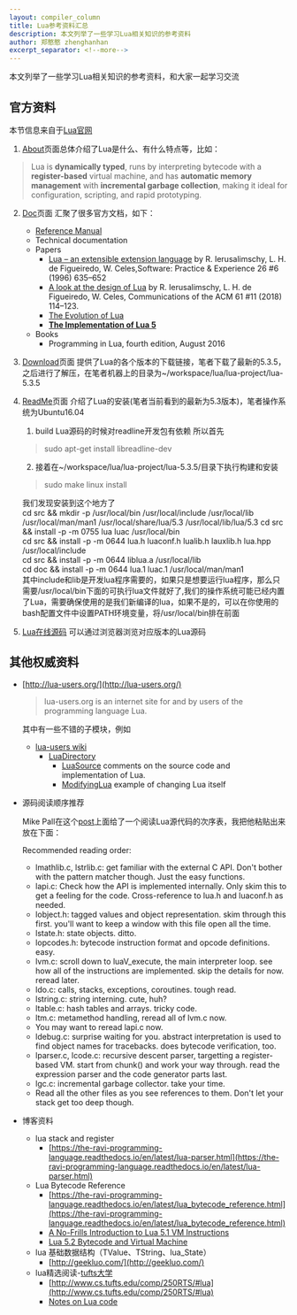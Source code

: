 ```yaml
---
layout: compiler_column
title: Lua参考资料汇总
description: 本文列举了一些学习Lua相关知识的参考资料
author: 郑憨憨 zhenghanhan
excerpt_separator: <!--more-->
---
```


本文列举了一些学习Lua相关知识的参考资料，和大家一起学习交流<!--more-->

## 官方资料
本节信息来自于[Lua官网](http://www.lua.org/)
1. [About](http://www.lua.org/about.html)页面总体介绍了Lua是什么、有什么特点等，比如：
> Lua is **dynamically typed**, runs by interpreting bytecode with a **register-based** virtual machine, and has **automatic memory management** with **incremental garbage collection**, making it ideal for configuration, scripting, and rapid prototyping.

2. [Doc](http://www.lua.org/docs.html)页面 汇聚了很多官方文档，如下：
   - [Reference Manual](https://www.lua.org/manual/5.3/manual.html)
   - Technical documentation
   - Papers
     - [Lua – an extensible extension language](https://www.lua.org/spe.html) by R. Ierusalimschy, L. H. de Figueiredo, W. Celes,Software: Practice & Experience 26 #6 (1996) 635–652
     - [A look at the design of Lua](http://www.lua.org/doc/cacm2018.pdf) by R. Ierusalimschy, L. H. de Figueiredo, W. Celes, Communications of the ACM 61 #11 (2018) 114–123.
     - [The Evolution of Lua](https://www.lua.org/doc/hopl.pdf)
     - [**The Implementation of Lua 5**](http://www.lua.org/doc/jucs05.pdf)
   - Books
     - Programming in Lua, fourth edition, August 2016

3. [Download](http://www.lua.org/ftp/)页面 提供了Lua的各个版本的下载链接，笔者下载了最新的5.3.5，之后进行了解压，在笔者机器上的目录为~/workspace/lua/lua-project/lua-5.3.5

4. [ReadMe](https://www.lua.org/manual/5.3/readme.html)页面 介绍了Lua的安装(笔者当前看到的最新为5.3版本)，笔者操作系统为Ubuntu16.04
   1. build Lua源码的时候对readline开发包有依赖 所以首先
    > sudo apt-get install libreadline-dev
   2. 接着在~/workspace/lua/lua-project/lua-5.3.5/目录下执行构建和安装
    > sudo make linux install

    我们发现安装到这个地方了<br>
    cd src && mkdir -p /usr/local/bin /usr/local/include /usr/local/lib /usr/local/man/man1 /usr/local/share/lua/5.3 /usr/local/lib/lua/5.3
    cd src && install -p -m 0755 lua luac /usr/local/bin<br>
    cd src && install -p -m 0644 lua.h luaconf.h lualib.h lauxlib.h lua.hpp /usr/local/include<br>
    cd src && install -p -m 0644 liblua.a /usr/local/lib<br>
    cd doc && install -p -m 0644 lua.1 luac.1 /usr/local/man/man1<br>
    其中include和lib是开发lua程序需要的，如果只是想要运行lua程序，那么只需要/usr/local/bin下面的可执行lua文件就好了,我们的操作系统可能已经内置了Lua，需要确保使用的是我们新编译的lua，如果不是的，可以在你使用的bash配置文件中设置PATH环境变量，将/usr/local/bin排在前面

5. [Lua在线源码](https://www.lua.org/source/) 可以通过浏览器浏览对应版本的Lua源码

## 其他权威资料
- [http://lua-users.org/](http://lua-users.org/)
  > lua-users.org is an internet site for and by users of the programming language Lua.<br>

  其中有一些不错的子模块，例如
  - [lua-users wiki](http://lua-users.org/wiki/)
    - [LuaDirectory](http://lua-users.org/wiki/LuaDirectory)
      - [LuaSource](http://lua-users.org/wiki/LuaSource) comments on the source code and implementation of Lua.
      - [ModifyingLua](http://lua-users.org/wiki/ModifyingLua) example of changing Lua itself


- 源码阅读顺序推荐

  Mike Pall在这个[post](https://www.reddit.com/r/programming/comments/63hth/ask_reddit_which_oss_codebases_out_there_are_so/c02pxbp/)上面给了一个阅读Lua源代码的次序表，我把他粘贴出来放在下面：

  Recommended reading order:
   - lmathlib.c, lstrlib.c: get familiar with the external C API. Don't bother with the pattern matcher though. Just the easy functions.
   - lapi.c: Check how the API is implemented internally. Only skim this to get a feeling for the code. Cross-reference to lua.h and luaconf.h as needed.
   - lobject.h: tagged values and object representation. skim through this first. you'll want to keep a window with this file open all the time.
   - lstate.h: state objects. ditto.
   - lopcodes.h: bytecode instruction format and opcode definitions. easy.
   - lvm.c: scroll down to luaV_execute, the main interpreter loop. see how all of the instructions are implemented. skip the details for now. reread later.
   - ldo.c: calls, stacks, exceptions, coroutines. tough read.
   - lstring.c: string interning. cute, huh?
   - ltable.c: hash tables and arrays. tricky code.
   - ltm.c: metamethod handling, reread all of lvm.c now.
   - You may want to reread lapi.c now.
   - ldebug.c: surprise waiting for you. abstract interpretation is used to find object names for tracebacks. does bytecode verification, too.
   - lparser.c, lcode.c: recursive descent parser, targetting a register-based VM. start from chunk() and work your way through. read the expression parser and the code generator parts last.
   - lgc.c: incremental garbage collector. take your time.
   - Read all the other files as you see references to them. Don't let your stack get too deep though.


- 博客资料
  - lua stack and register
      - [https://the-ravi-programming-language.readthedocs.io/en/latest/lua-parser.html](https://the-ravi-programming-language.readthedocs.io/en/latest/lua-parser.html)
  - Lua Bytecode Reference
      - [https://the-ravi-programming-language.readthedocs.io/en/latest/lua_bytecode_reference.html](https://the-ravi-programming-language.readthedocs.io/en/latest/lua_bytecode_reference.html)
      - [A No-Frills Introduction to Lua 5.1 VM Instructions](http://luaforge.net/docman/83/98/ANoFrillsIntroToLua51VMInstructions.pdf)
      - [Lua 5.2 Bytecode and Virtual Machine](http://files.catwell.info/misc/mirror/lua-5.2-bytecode-vm-dirk-laurie/lua52vm.html)
  - lua 基础数据结构（TValue、TString、lua_State）
      - [http://geekluo.com/](http://geekluo.com/)
  - lua精选阅读-[tufts大学](https://www.google.com/search?rlz=1C1SQJL_zh-CNUS821US821&sxsrf=ALeKk03birZEhE4lNcGbXYcXKcn0u_9AOA%3A1582076966466&ei=JpRMXuX_G82rtQaQroawCg&q=tufts+&oq=tufts+&gs_l=psy-ab.3..35i39.376261.376261..376549...0.0..0.875.1391.5-1j1......0....1..gws-wiz.olapw8zcCcw&ved=0ahUKEwjlqt_8v9znAhXNVc0KHRCXAaYQ4dUDCAs&uact=5)
      - [http://www.cs.tufts.edu/comp/250RTS/#lua](http://www.cs.tufts.edu/comp/250RTS/#lua)
      - [Notes on Lua code](http://www.cs.tufts.edu/comp/250RTS/lua.html)
